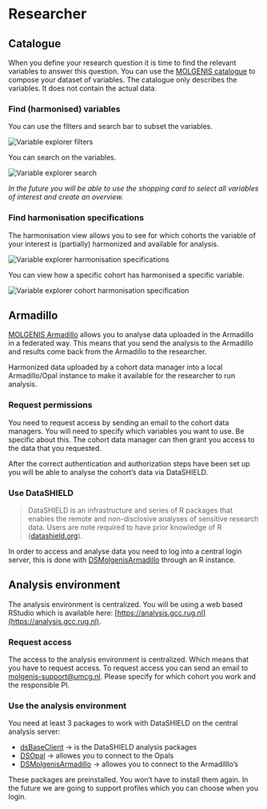 # Researcher

## Catalogue
When you define your research question it is time to find the relevant variables to answer this question. You can use the [MOLGENIS catalogue](https://data-catalogue.molgeniscloud.org/catalogue/catalogue/#/explorer/details) to compose your dataset of variables. The catalogue only describes the variables. It does not contain the actual data.
### Find (harmonised) variables
You can use the filters and search bar to subset the variables.

![Variable explorer filters](https://github.com/molgenis/molgenis-emx2/blob/feat/add-docs/docs/img/cat-var-explorer-1.png)

You can search on the variables.

![Variable explorer search](https://github.com/molgenis/molgenis-emx2/blob/feat/add-docs/docs/img/cat_search-variables.png)

*In the future you will be able to use the shopping card to select all variables of interest and create an overview.*


### Find harmonisation specifications
The harmonisation view allows you to see for which cohorts the variable of your interest is (partially) harmonized and available for analysis.

![Variable explorer harmonisation specifications](https://github.com/molgenis/molgenis-emx2/blob/feat/add-docs/docs/img/cat_harmonisation-specifications.png)

You can view how a specific cohort has harmonised a specific variable.

![Variable explorer cohort harmonisation specification](https://github.com/molgenis/molgenis-emx2/blob/feat/add-docs/docs/img/cat_cohort-harmonised-variable.png)

## Armadillo
[MOLGENIS Armadillo](https://github.com/molgenis/molgenis-r-armadillo) allows you to analyse data uploaded in the Armadillo in a federated way. This means that you send the analysis to the Armadillo and results come back from the Armadillo to the researcher.

Harmonized data uploaded by a cohort data manager into a local Armadillo/Opal instance to make it available for the researcher to run analysis.
### Request permissions
You need to request access by sending an email to the cohort data managers. You will need to specify which variables you want to use. Be specific about this. The cohort data manager can then grant you access to the data that you requested.

After the correct authentication and authorization steps have been set up you will be able to analyse the cohort’s data via DataSHIELD.
### Use DataSHIELD
> DataSHIELD is an infrastructure and series of R packages that enables the remote and non-disclosive analyses of sensitive research data. Users are note required to have prior knowledge of R ([datashield.org](https://www.datashield.org/)).

In order to access and analyse data you need to log into a central login server, this is done with [DSMolgenisArmadillo](https://molgenis.github.io/molgenis-r-datashield/) through an R instance.

## Analysis environment
The analysis environment is centralized. You will be using a web based RStudio which is available here: [https://analysis.gcc.rug.nl](https://analysis.gcc.rug.nl).
### Request access
The access to the analysis environment is centralized. Which means that you have to request access. To request access you can send an email to [molgenis-support@umcg.nl](mailto:molgenis-support@umcg.nl). Please specify for which cohort you work and the responsible PI.
### Use the analysis environment
You need at least 3 packages to work with DataSHIELD on the central analysis server:
- [dsBaseClient](https://github.com/datashield/dsBaseClient) → is the DataSHIELD analysis packages
- [DSOpal](https://github.com/datashield/DSOpal) → allowes you to connect to the Opals
- [DSMolgenisArmadillo](https://cran.r-project.org/web/packages/DSMolgenisArmadillo/index.html) → allowes you to connect to the Armadilllo’s

These packages are preinstalled. You won’t have to install them again. In the future we are going to support profiles which you can choose when you login.
